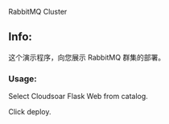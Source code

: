 RabbitMQ Cluster

## Info:

这个演示程序，向您展示 RabbitMQ 群集的部署。

### Usage:

Select Cloudsoar Flask Web from catalog.

Click deploy.
